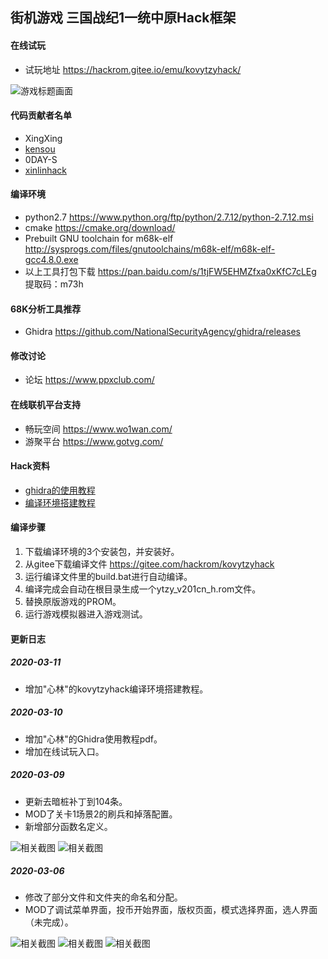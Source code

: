 ## 街机游戏 三国战纪1一统中原Hack框架
#### 在线试玩
- 试玩地址 https://hackrom.gitee.io/emu/kovytzyhack/

![游戏标题画面](https://gitee.com/hackrom/kovytzyhack/raw/master/images/title.png "游戏标题画面")

#### 代码贡献者名单
- XingXing
- [kensou](http://https://gitee.com/hackrom)
- 0DAY-S
- [xinlinhack](http://https://gitee.com/xinlinhack)

#### 编译环境
- python2.7 https://www.python.org/ftp/python/2.7.12/python-2.7.12.msi
- cmake https://cmake.org/download/
- Prebuilt GNU toolchain for m68k-elf http://sysprogs.com/files/gnutoolchains/m68k-elf/m68k-elf-gcc4.8.0.exe
- 以上工具打包下载 https://pan.baidu.com/s/1tjFW5EHMZfxa0xKfC7cLEg 提取码：m73h

#### 68K分析工具推荐
- Ghidra https://github.com/NationalSecurityAgency/ghidra/releases

#### 修改讨论
- 论坛 https://www.ppxclub.com/

#### 在线联机平台支持
- 畅玩空间 https://www.wo1wan.com/
- 游聚平台 https://www.gotvg.com/

#### Hack资料
- [ghidra的使用教程](https://gitee.com/hackrom/kovytzyhack/blob/master/docs/ghidra%E7%9A%84%E4%BD%BF%E7%94%A8%E6%95%99%E7%A8%8B.md)
- [编译环境搭建教程](https://gitee.com/hackrom/kovytzyhack/blob/master/docs/kovytzyhack%E7%BC%96%E8%AF%91%E7%8E%AF%E5%A2%83%E6%90%AD%E5%BB%BA%E6%95%99%E7%A8%8B.md)

#### 编译步骤
1. 下载编译环境的3个安装包，并安装好。
1. 从gitee下载编译文件 https://gitee.com/hackrom/kovytzyhack
1. 运行编译文件里的build.bat进行自动编译。
1. 编译完成会自动在根目录生成一个ytzy_v201cn_h.rom文件。
1. 替换原版游戏的PROM。
1. 运行游戏模拟器进入游戏测试。

#### 更新日志

##### 2020-03-11
- 增加"心林"的kovytzyhack编译环境搭建教程。

##### 2020-03-10
- 增加"心林"的Ghidra使用教程pdf。
- 增加在线试玩入口。

##### 2020-03-09
- 更新去暗桩补丁到104条。
- MOD了关卡1场景2的刷兵和掉落配置。
- 新增部分函数名定义。

![相关截图](https://gitee.com/hackrom/kovytzyhack/raw/master/images/030901.png "相关截图")
![相关截图](https://gitee.com/hackrom/kovytzyhack/raw/master/images/030902.png "相关截图")

##### 2020-03-06
- 修改了部分文件和文件夹的命名和分配。
- MOD了调试菜单界面，投币开始界面，版权页面，模式选择界面，选人界面（未完成）。

![相关截图](https://gitee.com/hackrom/kovytzyhack/raw/master/images/030601.png "相关截图")
![相关截图](https://gitee.com/hackrom/kovytzyhack/raw/master/images/030602.png "相关截图")
![相关截图](https://gitee.com/hackrom/kovytzyhack/raw/master/images/030603.png "相关截图")

